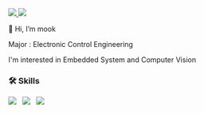 <a href="https://www.youtube.com/@%EA%B0%95%EB%AA%85%EB%AC%B5-m3p" target="_blank">
  <img src="https://img.shields.io/badge/Youtube-FF0000?style=Flat-square&logo=youtube&logoColor=FFFFFF" />
</a>
<a href="mailto:kangmm6821@gmail.com" target="_blank">
  <img src="https://img.shields.io/badge/Gmail-D14836?style=Flat-square&logo=gmail&logoColor=FFFFFF" />
</a>


👋 Hi, I’m mook

Major : Electronic Control Engineering

I'm interested in Embedded System and Computer Vision

<h3>🛠 Skills</h3>
<p>
  <img src="https://img.shields.io/badge/Python-3776AB?style=for-the-badge&logo=python&logoColor=ffdd54" />&nbsp;&nbsp;
  <img src="https://img.shields.io/badge/C-A8B9CC?style=for-the-badge&logo=c&logoColor=white" />&nbsp;&nbsp;
  <img src="https://img.shields.io/badge/C++-00599C?style=for-the-badge&logo=cplusplus&logoColor=white" />
</p>
